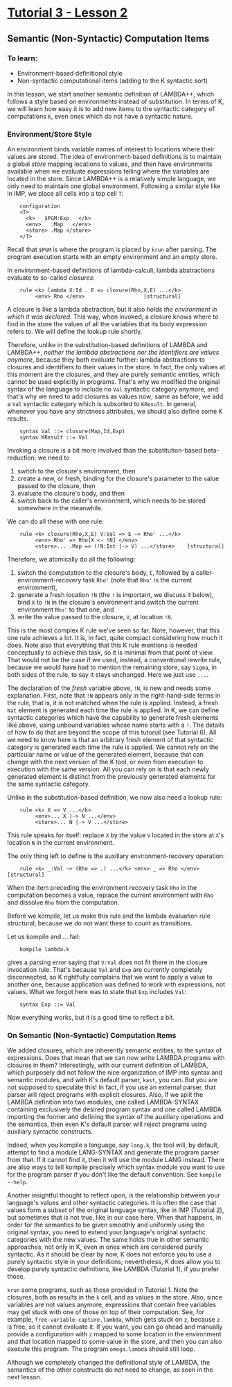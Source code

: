 # [Tutorial 3 - Lesson 2](https://www.youtube.com/watch?v=BYhQQW6swfc)
## Semantic (Non-Syntactic) Computation Items

### To learn:
* Environment-based definitional style
* Non-syntactic computational items (adding to the K syntactic sort)

In this lesson, we start another semantic definition of LAMBDA++, which follows a style based on environments instead of substitution.  In terms of K, we will learn how easy it is to add new items to the syntactic category of computations `K`, even ones which do not have a syntactic nature.


### Environment/Store Style
An environment binds variable names of interest to locations where their values are stored.  The idea of environment-based definitions is to maintain a global *store* mapping locations to values, and then have environments available when we evaluate expressions telling where the variables are located in the store.  Since LAMBDA++ is a relatively simple language, we only need to maintain one global environment.  Following a similar style like in IMP, we place all cells into a top cell `T`:
```
    configuration 
    <T>
      <k>   $PGM:Exp   </k>
      <env>   .Map   </env>
      <store> .Map </store>
    </T>
```

Recall that `$PGM` is where the program is placed by `krun` after parsing.  The program execution starts with an empty environment and an empty store.

In environment-based definitions of lambda-calculi, lambda abstractions evaluate to so-called *closures*:
```
    rule <k> lambda X:Id . E => closure(Rho,X,E) ...</k>
         <env> Rho </env>                   [structural]
```

A closure is like a lambda abstraction, but it also *holds the environment in which it was declared*.  This way, when invoked, a closure knows where to find in the store the values of all the variables that its body expression refers to.  We will define the lookup rule shortly.

Therefore, unlike in the substitution-based definitions of LAMBDA and LAMBDA++, *neither the lambda abstractions nor the identifiers are values anymore*, because they both evaluate further: lambda abstractions to closures and identifiers to their values in the store.  In fact, the only values at this moment are the closures, and they are purely semantic entities, which cannot be used explicitly in programs.  That's why we modified the original syntax of the language to include no `Val` syntactic category anymore, and that's why we need to add closures as values now; same as before, we add a `Val` syntactic category which is subsorted to `KResult`.  In general, whenever you have any strictness attributes, we should also define some K results.
```
    syntax Val ::= closure(Map,Id,Exp)
    syntax KResult ::= Val
```

Invoking a closure is a bit more involved than the substitution-based beta-reduction: we need to

1. switch to the closure's environment, then
2. create a new, or fresh, binding for the closure's parameter to the value passed to the closure, then
3. evaluate the closure's body, and then
4. switch back to the caller's environment, which needs to be stored somewhere in the meanwhile.

We can do all these with one rule:
```
    rule <k> closure(Rho,X,E) V:Val => E ~> Rho' ...</k>
         <env> Rho' => Rho[X <- !N] </env>
         <store>... .Map => (!N:Int |-> V) ...</store>    [structural]
```

Therefore, we atomically do all the following:

1. switch the computation to the closure's body, `E`, followed by a caller-environment-recovery task `Rho'` (note that `Rho'` is the current environment),
2. generate a fresh location `!N` (the `!` is important, we discuss it below), bind `X` to `!N` in the closure's environment and switch the current environment `Rho'` to that one, and
3. write the value passed to the closure, `V`, at location `!N`.

This is the most complex K rule we've seen so far.  Note, however, that this one rule achieves a lot.  It is, in fact, quite compact considering how much it does.  Note also that everything that this K rule mentions is needed conceptually to achieve this task, so it is minimal from that point of view.  That would not be the case if we used, instead, a conventional rewrite rule, because we would have had to mention the remaining store, say `Sigma`, in both sides of the rule, to say it stays unchanged.  Here we just use `...`.

The declaration of the *fresh* variable above, `!N`, is new and needs some explanation.  First, note that `!N` appears only in the right-hand-side terms in the rule, that is, it is not matched when the rule is applied.  Instead, a fresh `Nat` element is generated each time the rule is applied.  In K, we can define syntactic categories which have the capability to generate fresh elements like above, using unbound variables whose name starts with a `!`.  The details of how to do that are beyond the scope of this tutorial (see Tutorial 6).  All we need to know here is that an arbitrary fresh element of that syntactic category is generated each time the rule is applied.  We cannot rely on the particular name or value of the generated element, because that can change with the next version of the K tool, or even from execution to execution with the same version.  All you can rely on is that each newly generated element is distinct from the previously generated elements for the same syntactic category.

Unlike in the substitution-based definition, we now also need a lookup rule:
```
    rule <k> X => V ...</k>
         <env>... X |-> N ...</env>
         <store>... N |-> V ...</store>
```

This rule speaks for itself: replace `X` by the value `V` located in the store at `X`'s location `N` in the current environment.

The only thing left to define is the auxiliary environment-recovery operation:
```
    rule <k> _:Val ~> (Rho => .) ...</k> <env> _ => Rho </env>  [structural]
```

When the item preceding the environment recovery task `Rho` in the computation becomes a value, replace the current environment with `Rho` and dissolve `Rho` from the computation.

Before we kompile, let us make this rule and the lambda evaluation rule structural, because we do not want these to count as transitions.

Let us kompile and ... fail:
```
    kompile lambda.k
```

gives a parsing error saying that `V:Val` does not fit there in the closure invocation rule.  That's because `Val` and `Exp` are currently completely disconnected, so K rightfully complains that we want to apply a value to another one, because application was defined to work with expressions, not values.  What we forgot here was to state that `Exp` includes `Val`:
```
    syntax Exp ::= Val
```

Now everything works, but it is a good time to reflect a bit.


### On Semantic (Non-Syntactic) Computation Items
We added closures, which are inherently semantic entities, to the syntax of expressions.  Does that mean that we can now write LAMBDA programs with closures in them?  Interestingly, with our current definition of LAMBDA, which purposely did not follow the nice organization of IMP into syntax and semantic modules, and with K's default parser, `kast`, you can.  But you are not supposed to speculate this!  In fact, if you use an external parser, that parser will reject programs with explicit closures.  Also, if we split the LAMBDA definition into two modules, one called LAMBDA-SYNTAX containing exclusively the desired program syntax and one called LAMBDA importing the former and defining the syntax of the auxiliary operations and the semantics, then even K's default parser will reject programs using auxiliary syntactic constructs.

Indeed, when you kompile a language, say `lang.k`, the tool will, by default, attempt to find a module LANG-SYNTAX and generate the program parser from that.  If it cannot find it, then it will use the module LANG instead.  There are also ways to tell kompile precisely which syntax module you want to use for the program parser if you don't like the default convention.  See `kompile --help`.

Another insightful thought to reflect upon, is the relationship between your language's values and other syntactic categories.  It is often the case that values form a subset of the original language syntax, like in IMP (Tutorial 2), but sometimes that is not true, like in our case here.  When that happens, in order for the semantics to be given smoothly and uniformly using the original syntax, you need to extend your language's original syntactic categories with the new values.  The same holds true in other semantic approaches, not only in K, even in ones which are considered purely syntactic.  As it should be clear by now, K does not enforce you to use a purely syntactic style in your definitions; nevertheless, K does allow you to develop purely syntactic definitions, like LAMBDA (Tutorial 1), if you prefer those.

`krun` some programs, such as those provided in Tutorial 1.  Note the closures, both as results in the `k` cell, and as values in the store.  Also, since variables are not values anymore, expressions that contain free variables may get stuck with one of those on top of their computation.  See, for example, `free-variable-capture.lambda`, which gets stuck on `z`, because `z` is free, so it cannot evaluate it.  If you want, you can go ahead and manually provide a configuration with `z` mapped to some location in the environment and that location mapped to some value in the store, and then you can also execute this program.  The program `omega.lambda` should still loop.

Although we completely changed the definitional style of LAMBDA, the semantics of the other constructs do not need to change, as seen in the next lesson.

